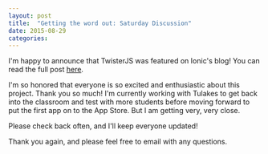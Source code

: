 ```yaml
---
layout: post
title:  "Getting the word out: Saturday Discussion"
date: 2015-08-29
categories:
---
```

I'm happy to announce that TwisterJS was featured on Ionic's blog! You can read the full post [here](http://blog.ionic.io/teaching-mobile-development-with-ionic/).

I'm so honored that everyone is so excited and enthusiastic about this project. Thank you so much! I'm currently working with Tulakes to get back into the classroom and test with more students before moving forward to put the first app on to the App Store. But I am getting very, very close.

Please check back often, and I'll keep everyone updated!

Thank you again, and please feel free to email with any questions.
